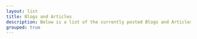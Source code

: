 ```yaml
---
layout: list
title: Blogs and Articles
description: Below is a list of the currently posted Blogs and Articles on World Of EUC
grouped: true
---
```

